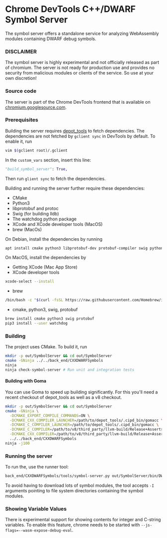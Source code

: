 # Chrome DevTools C++/DWARF Symbol Server

The symbol server offers a standalone service for analyzing WebAssembly modules
containing DWARF debug symbols.

### DISCLAIMER
The symbol server is highly experimental and not officially released as part of
chromium. The server is not ready for production use and provides no security
from malicious modules or clients of the service. So use at your own discretion!

### Source code
The server is part of the Chrome DevTools frontend that is available on
[chromium.googlesource.com](https://chromium.googlesource.com/devtools/devtools-frontend).


### Prerequisites

Building the server requires
[depot_tools](https://commondatastorage.googleapis.com/chrome-infra-docs/flat/depot_tools/docs/html/depot_tools_tutorial.html#_setting_up)
to fetch dependencies. The dependencies are not fetched by `gclient sync` in
DevTools by default. To enable it, run
```bash
vim $(gclient root)/.gclient
```
In the `custom_vars` section, insert this line:
```python
"build_symbol_server": True,
```
Then run `glient sync` to fetch the dependencies.

Building and running the server further require these dependencies:
* CMake
* Python3
* libprotobuf and protoc
* Swig (for building lldb)
* The watchdog python package
* XCode and XCode developer tools (MacOS)
* brew (MacOs)

On Debian, install the dependencies by running
```bash
apt install cmake python3 libprotobuf-dev protobuf-compiler swig python-watchdog
```

On MacOS, install the dependencies by
* Getting XCode (Mac App Store)
* XCode developer tools
```bash
xcode-select --install
```
* brew
```bash
/bin/bash -c "$(curl -fsSL https://raw.githubusercontent.com/Homebrew/install/master/install.sh)"
```
* cmake, python3, swig, protobuf
```bash
brew install cmake python3 swig protobuf
pip3 install --user watchdog
```

### Building

The project uses CMake. To build it, run
```bash
mkdir -p out/SymbolServer && cd out/SymbolServer
cmake -GNinja ../../back_end/CXXDWARFSymbols
ninja
ninja check-symbol-server # Run unit and integration tests
```

#### Building with Goma

You can use Goma to speed up building significantly. For this you'll need
a recent checkout of depot_tools as well as a v8 checkout.
```bash
mkdir -p out/SymbolServer && cd out/SymbolServer
cmake -GNinja \
  -DCMAKE_EXPORT_COMPILE_COMMANDS=ON \
  -DCMAKE_CXX_COMPILER_LAUNCHER=/path/to/depot_tools/.cipd_bin/gomacc \
  -DCMAKE_C_COMPILER_LAUNCHER=/path/to/depot_tools/.cipd_bin/gomacc \
  -DCMAKE_C_COMPILER=/path/to/v8/third_party/llvm-build/Release+Asserts/bin/clang \
  -DCMAKE_CXX_COMPILER=/path/to/v8/third_party/llvm-build/Release+Asserts/bin/clang++ \
  ../../back_end/CXXDWARFSymbols
ninja -j100
```

### Running the server

To run the, use the runner tool:
```bash
back_end/CXXDWARFSymbols/tools/symbol-server.py out/SymbolServer/bin/DWARFSymbolServer -I /path/to/wasm/symbol/modules
```

To avoid having to download lots of symbol modules, the tool accepts `-I`
arguments pointing to file system directories containing the symbol modules.

### Showing Variable Values
There is experimental support for showing contents for integer and
C-string variables. To enable this feature, chrome needs to be started with
`--js-flags=--wasm-expose-debug-eval`.

